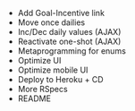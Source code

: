 * Add Goal-Incentive link
* Move once dailies
* Inc/Dec daily values (AJAX)
* Reactivate one-shot (AJAX)
* Metaprogramming for enums
* Optimize UI
* Optimize mobile UI
* Deploy to Heroku + CD
* More RSpecs
* README

